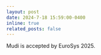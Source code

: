 ```yaml
---
layout: post
date: 2024-7-18 15:59:00-0400
inline: true
related_posts: false
---
```


Mudi is accepted by EuroSys 2025.
